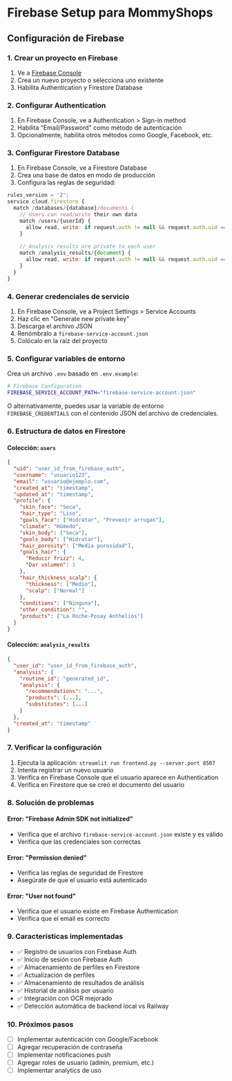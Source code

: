 # Firebase Setup para MommyShops

## Configuración de Firebase

### 1. Crear un proyecto en Firebase

1. Ve a [Firebase Console](https://console.firebase.google.com/)
2. Crea un nuevo proyecto o selecciona uno existente
3. Habilita Authentication y Firestore Database

### 2. Configurar Authentication

1. En Firebase Console, ve a Authentication > Sign-in method
2. Habilita "Email/Password" como método de autenticación
3. Opcionalmente, habilita otros métodos como Google, Facebook, etc.

### 3. Configurar Firestore Database

1. En Firebase Console, ve a Firestore Database
2. Crea una base de datos en modo de producción
3. Configura las reglas de seguridad:

```javascript
rules_version = '2';
service cloud.firestore {
  match /databases/{database}/documents {
    // Users can read/write their own data
    match /users/{userId} {
      allow read, write: if request.auth != null && request.auth.uid == userId;
    }
    
    // Analysis results are private to each user
    match /analysis_results/{document} {
      allow read, write: if request.auth != null && request.auth.uid == resource.data.user_id;
    }
  }
}
```

### 4. Generar credenciales de servicio

1. En Firebase Console, ve a Project Settings > Service Accounts
2. Haz clic en "Generate new private key"
3. Descarga el archivo JSON
4. Renómbralo a `firebase-service-account.json`
5. Colócalo en la raíz del proyecto

### 5. Configurar variables de entorno

Crea un archivo `.env` basado en `.env.example`:

```bash
# Firebase Configuration
FIREBASE_SERVICE_ACCOUNT_PATH="firebase-service-account.json"
```

O alternativamente, puedes usar la variable de entorno `FIREBASE_CREDENTIALS` con el contenido JSON del archivo de credenciales.

### 6. Estructura de datos en Firestore

#### Colección: `users`
```json
{
  "uid": "user_id_from_firebase_auth",
  "username": "usuario123",
  "email": "usuario@ejemplo.com",
  "created_at": "timestamp",
  "updated_at": "timestamp",
  "profile": {
    "skin_face": "Seca",
    "hair_type": "Liso",
    "goals_face": ["Hidratar", "Prevenir arrugas"],
    "climate": "Húmedo",
    "skin_body": ["Seca"],
    "goals_body": ["Hidratar"],
    "hair_porosity": ["Media porosidad"],
    "goals_hair": {
      "Reducir frizz": 4,
      "Dar volumen": 3
    },
    "hair_thickness_scalp": {
      "thickness": ["Medio"],
      "scalp": ["Normal"]
    },
    "conditions": ["Ninguna"],
    "other_condition": "",
    "products": ["La Roche-Posay Anthelios"]
  }
}
```

#### Colección: `analysis_results`
```json
{
  "user_id": "user_id_from_firebase_auth",
  "analysis": {
    "routine_id": "generated_id",
    "analysis": {
      "recommendations": "...",
      "products": [...],
      "substitutes": [...]
    }
  },
  "created_at": "timestamp"
}
```

### 7. Verificar la configuración

1. Ejecuta la aplicación: `streamlit run frontend.py --server.port 8507`
2. Intenta registrar un nuevo usuario
3. Verifica en Firebase Console que el usuario aparece en Authentication
4. Verifica en Firestore que se creó el documento del usuario

### 8. Solución de problemas

#### Error: "Firebase Admin SDK not initialized"
- Verifica que el archivo `firebase-service-account.json` existe y es válido
- Verifica que las credenciales son correctas

#### Error: "Permission denied"
- Verifica las reglas de seguridad de Firestore
- Asegúrate de que el usuario está autenticado

#### Error: "User not found"
- Verifica que el usuario existe en Firebase Authentication
- Verifica que el email es correcto

### 9. Características implementadas

- ✅ Registro de usuarios con Firebase Auth
- ✅ Inicio de sesión con Firebase Auth
- ✅ Almacenamiento de perfiles en Firestore
- ✅ Actualización de perfiles
- ✅ Almacenamiento de resultados de análisis
- ✅ Historial de análisis por usuario
- ✅ Integración con OCR mejorado
- ✅ Detección automática de backend local vs Railway

### 10. Próximos pasos

- [ ] Implementar autenticación con Google/Facebook
- [ ] Agregar recuperación de contraseña
- [ ] Implementar notificaciones push
- [ ] Agregar roles de usuario (admin, premium, etc.)
- [ ] Implementar analytics de uso